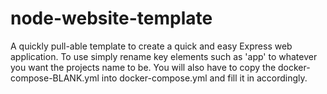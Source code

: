 # node-website-template
A quickly pull-able template to create a quick and easy Express web application.
To use simply rename key elements such as 'app' to whatever you want the projects name to be. You will also have to copy the docker-compose-BLANK.yml into docker-compose.yml and fill it in accordingly.
